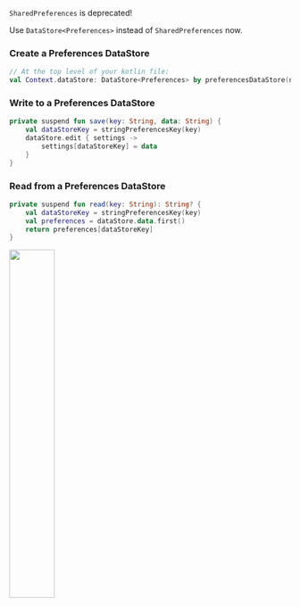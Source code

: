``SharedPreferences`` is deprecated!

Use ``DataStore<Preferences>`` instead of ``SharedPreferences`` now.

### Create a Preferences DataStore

````kotlin
// At the top level of your kotlin file:
val Context.dataStore: DataStore<Preferences> by preferencesDataStore(name = "settings")
````

### Write to a Preferences DataStore

````kotlin
private suspend fun save(key: String, data: String) {
    val dataStoreKey = stringPreferencesKey(key)
    dataStore.edit { settings ->
        settings[dataStoreKey] = data
    }
}
````

### Read from a Preferences DataStore

````kotlin
private suspend fun read(key: String): String? {
    val dataStoreKey = stringPreferencesKey(key)
    val preferences = dataStore.data.first()
    return preferences[dataStoreKey]
}
````
<img src="preferences-datastore.gif" width=40%>
